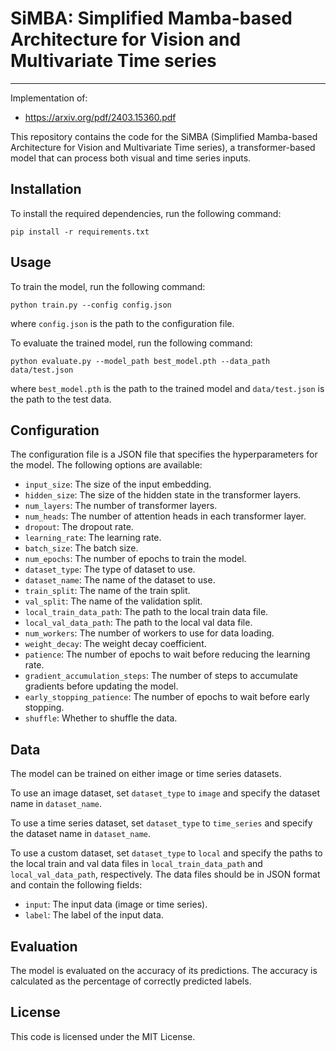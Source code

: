 # SiMBA: Simplified Mamba-based Architecture for Vision and Multivariate Time series
---------
Implementation of:
- https://arxiv.org/pdf/2403.15360.pdf

This repository contains the code for the SiMBA (Simplified Mamba-based Architecture for Vision and Multivariate Time series), a transformer-based model that can process both visual and time series inputs.

## Installation

To install the required dependencies, run the following command:

```
pip install -r requirements.txt
```

## Usage

To train the model, run the following command:

```
python train.py --config config.json
```

where `config.json` is the path to the configuration file.

To evaluate the trained model, run the following command:

```
python evaluate.py --model_path best_model.pth --data_path data/test.json
```

where `best_model.pth` is the path to the trained model and `data/test.json` is the path to the test data.

## Configuration

The configuration file is a JSON file that specifies the hyperparameters for the model. The following options are available:

* `input_size`: The size of the input embedding.
* `hidden_size`: The size of the hidden state in the transformer layers.
* `num_layers`: The number of transformer layers.
* `num_heads`: The number of attention heads in each transformer layer.
* `dropout`: The dropout rate.
* `learning_rate`: The learning rate.
* `batch_size`: The batch size.
* `num_epochs`: The number of epochs to train the model.
* `dataset_type`: The type of dataset to use.
* `dataset_name`: The name of the dataset to use.
* `train_split`: The name of the train split.
* `val_split`: The name of the validation split.
* `local_train_data_path`: The path to the local train data file.
* `local_val_data_path`: The path to the local val data file.
* `num_workers`: The number of workers to use for data loading.
* `weight_decay`: The weight decay coefficient.
* `patience`: The number of epochs to wait before reducing the learning rate.
* `gradient_accumulation_steps`: The number of steps to accumulate gradients before updating the model.
* `early_stopping_patience`: The number of epochs to wait before early stopping.
* `shuffle`: Whether to shuffle the data.

## Data

The model can be trained on either image or time series datasets.

To use an image dataset, set `dataset_type` to `image` and specify the dataset name in `dataset_name`.

To use a time series dataset, set `dataset_type` to `time_series` and specify the dataset name in `dataset_name`.

To use a custom dataset, set `dataset_type` to `local` and specify the paths to the local train and val data files in `local_train_data_path` and `local_val_data_path`, respectively. The data files should be in JSON format and contain the following fields:

* `input`: The input data (image or time series).
* `label`: The label of the input data.

## Evaluation

The model is evaluated on the accuracy of its predictions. The accuracy is calculated as the percentage of correctly predicted labels.

## License

This code is licensed under the MIT License.